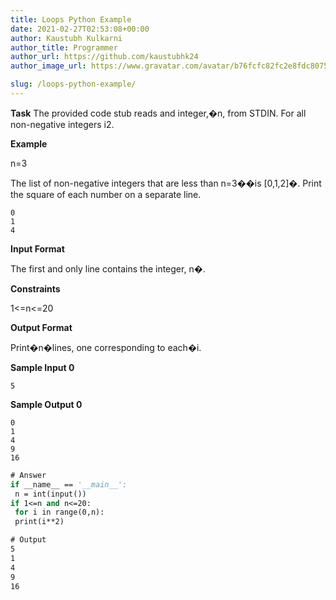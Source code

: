 ```yaml
---
title: Loops Python Example
date: 2021-02-27T02:53:08+00:00
author: Kaustubh Kulkarni
author_title: Programmer
author_url: https://github.com/kaustubhk24
author_image_url: https://www.gravatar.com/avatar/b76fcfc82fc2e8fdc8075636f1735f61?s=200

slug: /loops-python-example/
---
```

**Task** 
The provided code stub reads and integer,�n, from STDIN. For all non-negative integers i2.

**Example**

n=3

The list of non-negative integers that are less than n=3��is [0,1,2]�. Print the square of each number on a separate line.


```
0
1
4

```


**Input Format**

The first and only line contains the integer, n�.

**Constraints**

1<=n<=20

**Output Format**

Print�n�lines, one corresponding to each�i.

**Sample Input 0**


```
5

```


**Sample Output 0**


```
0
1
4
9
16

```


```vb title="file.vb"
# Answer
if __name__ == '__main__':
 n = int(input())
if 1<=n and n<=20:
 for i in range(0,n):
 print(i**2)
```

```vb title="file.vb"
# Output
5
1
4
9
16
```